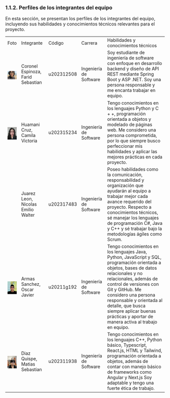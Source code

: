 ### 1.1.2. Perfiles de los integrantes del equipo ###

En esta sección, se presentan los perfiles de los integrantes del equipo, incluyendo sus habilidades y conocimientos técnicos relevantes para el proyecto.

<table>
    <tr>
        <td> Foto </td>
        <td> Integrante </td>
        <td> Código </td>
        <td> Carrera </td>
        <td> Habilidades y conocimientos técnicos </td>
    </tr>
    <tr>
        <td><img src="../../assets/images/chapter-01/Integrantes-1.png" alt="Integrante1" style="max-height:40px; display:block; margin:6px auto 0;">  </td>
        <td>Coronel Espinoza, Farid Sebastian</td>
        <td>u202312508</td>
        <td> Ingeniería de Software </td>
        <td> Soy estudiante de ingeniería de software con enfoque en desarrollo backend y diseño de API REST mediante Spring Boot y ASP .NET. Soy una persona responsable y me encanta trabajar en equipo.</td>
    </tr>
    <tr>
        <td><img src="../../assets/images/chapter-01/Integrantes-2.png" alt="Integrante2" style="max-height:40px; display:block; margin:6px auto 0;">  </td>
        <td>Huamani Cruz, Camila Victoria</td>
        <td>u202315234</td>
        <td> Ingeniería de Software </td>
        <td>Tengo conocimientos en los lenguajes Python y C + +, programación orientada a objetos y modelado de páginas web. Me considero una persona comprometida, por lo que siempre busco perfeccionar mis habilidades y aplicar las mejores prácticas en cada proyecto.</td>
    </tr>
    <tr>
        <td>  </td>
        <td>Juarez Leon, Nicolas Emilio Walter</td>
        <td>u202317483</td>
        <td> Ingeniería de Software </td>
        <td>Poseo habilidades como la comunicación, responsabilidad y organización que ayudarán al equipo a trabajar mejor cada avance requerido del proyecto. Respecto a conocimientos técnicos, sé manejar los lenguajes de programación C#, Java y C++ y sé trabajar bajo la metodologías ágiles como Scrum.</td>
    </tr>
    <tr>
        <td> <img src="../../assets/images/chapter-01/Oscar.jpg" style="max-height:40px; display:block; margin:6px auto 0;">  </td>
        <td>Armas Sanchez, Oscar Javier</td>
        <td>u20211g192</td>
        <td> Ingeniería de Software </td>
        <td>Tengo conocimientos en los lenguajes Java, Python, JavaScript y SQL, programación orientada a objetos, bases de datos relacionales y no relacionales, además de control de versiones con Git y GitHub. Me considero una persona responsable y orientada al detalle, que busca siempre aplicar buenas prácticas y aportar de manera activa al trabajo en equipo.</td>
    </tr>
    <tr>
        <td><img src="../../assets/images/chapter-01/Integrantes-5.jpg" alt="Integrante5" style="max-height:40px; display:block; margin:6px auto 0;">  </td>
        <td>Diaz Quispe, Matias Sebastian</td>
        <td>u202311938</td>
        <td> Ingeniería de Software </td>
        <td>Tengo conocimientos en los lenguajes C++, Python básico, Typescript, React.js, HTML y Tailwind, programación orientada a objetos, además de contar con manejo básico de frameworks como Angular y Next.js Soy adaptable y tengo una fuerte ética de trabajo.</td>
    </tr>
</table>
